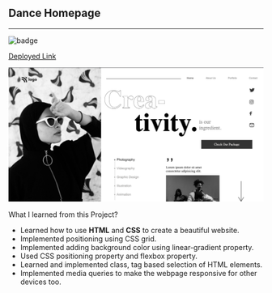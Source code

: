 
**Dance Homepage**
--------------------------------------
-----------------------------------------
![badge](https://img.shields.io/badge/Project-14-green)   

[Deployed Link](https://dance-homepage-by-hs.netlify.app/)


<img src="./assets/danceHomepage.png">

What I learned from this Project?

- Learned how to use **HTML** and **CSS** to create a beautiful website.
- Implemented positioning using CSS grid.
- Implemented adding background color using linear-gradient property.
- Used CSS positioning property and flexbox property.
- Learned and implemented class, tag based selection of HTML elements.
- Implemented media queries to make the webpage responsive for other devices too.

